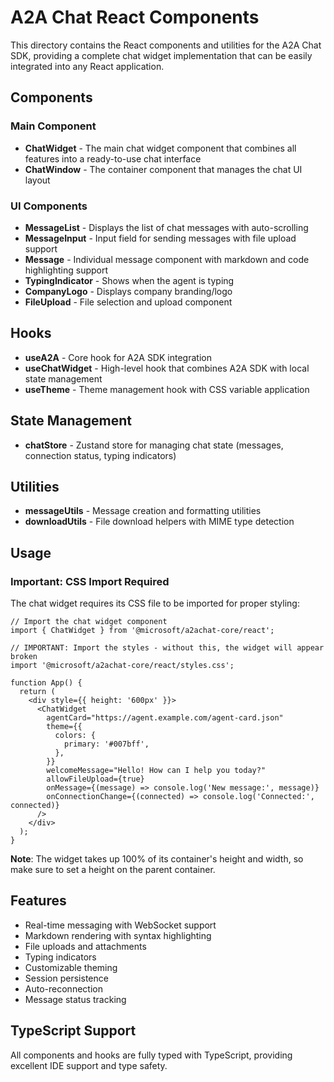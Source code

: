 # A2A Chat React Components

This directory contains the React components and utilities for the A2A Chat SDK, providing a complete chat widget implementation that can be easily integrated into any React application.

## Components

### Main Component

- **ChatWidget** - The main chat widget component that combines all features into a ready-to-use chat interface
- **ChatWindow** - The container component that manages the chat UI layout

### UI Components

- **MessageList** - Displays the list of chat messages with auto-scrolling
- **MessageInput** - Input field for sending messages with file upload support
- **Message** - Individual message component with markdown and code highlighting support
- **TypingIndicator** - Shows when the agent is typing
- **CompanyLogo** - Displays company branding/logo
- **FileUpload** - File selection and upload component

## Hooks

- **useA2A** - Core hook for A2A SDK integration
- **useChatWidget** - High-level hook that combines A2A SDK with local state management
- **useTheme** - Theme management hook with CSS variable application

## State Management

- **chatStore** - Zustand store for managing chat state (messages, connection status, typing indicators)

## Utilities

- **messageUtils** - Message creation and formatting utilities
- **downloadUtils** - File download helpers with MIME type detection

## Usage

### Important: CSS Import Required

The chat widget requires its CSS file to be imported for proper styling:

```tsx
// Import the chat widget component
import { ChatWidget } from '@microsoft/a2achat-core/react';

// IMPORTANT: Import the styles - without this, the widget will appear broken
import '@microsoft/a2achat-core/react/styles.css';

function App() {
  return (
    <div style={{ height: '600px' }}>
      <ChatWidget
        agentCard="https://agent.example.com/agent-card.json"
        theme={{
          colors: {
            primary: '#007bff',
          },
        }}
        welcomeMessage="Hello! How can I help you today?"
        allowFileUpload={true}
        onMessage={(message) => console.log('New message:', message)}
        onConnectionChange={(connected) => console.log('Connected:', connected)}
      />
    </div>
  );
}
```

**Note**: The widget takes up 100% of its container's height and width, so make sure to set a height on the parent container.

## Features

- Real-time messaging with WebSocket support
- Markdown rendering with syntax highlighting
- File uploads and attachments
- Typing indicators
- Customizable theming
- Session persistence
- Auto-reconnection
- Message status tracking

## TypeScript Support

All components and hooks are fully typed with TypeScript, providing excellent IDE support and type safety.
